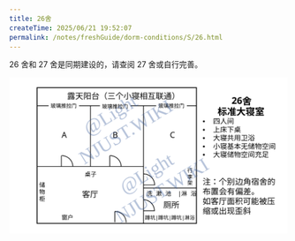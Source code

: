 ```yaml
---
title: 26舍
createTime: 2025/06/21 19:52:07
permalink: /notes/freshGuide/dorm-conditions/S/26.html
---
```


26 舍和 27 舍是同期建设的，请查阅 27 舍或自行完善。

![小寝平面图](static/26_1.SVG)